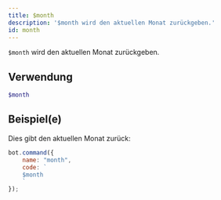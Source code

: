 ```yaml
---
title: $month
description: '$month wird den aktuellen Monat zurückgeben.'
id: month
---
```


`$month` wird den aktuellen Monat zurückgeben.

## Verwendung

```php
$month
```

## Beispiel(e)

Dies gibt den aktuellen Monat zurück:

```javascript
bot.command({
    name: "month",
    code: `
    $month
    `
});
```